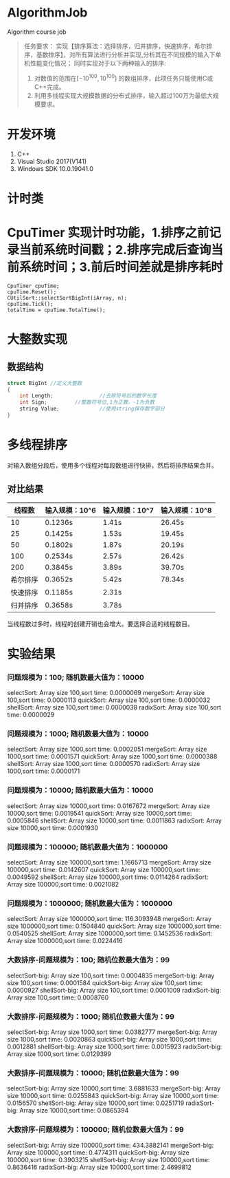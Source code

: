 # AlgorithmJob
Algorithm course job
> 任务要求：
  实现【排序算法：选择排序，归并排序，快速排序，希尔排序，基数排序】，对所有算法进行分析并实现,分析其在不同规模的输入下单机性能变化情况；
  同时实现对于以下两种输入的排序:
> 1. 对数值的范围在$[-10^{100},10^{100}]$ 的数组排序，此项任务只能使用C或C++完成。
> 2. 利用多线程实现大规模数据的分布式排序，输入超过100万为最低大规模要求。


# 开发环境
1. C++
2. Visual Studio 2017(V141)
3. Windows SDK 10.0.19041.0

# 计时类
# CpuTimer 实现计时功能，1.排序之前记录当前系统时间戳；2.排序完成后查询当前系统时间；3.前后时间差就是排序耗时
	CpuTimer cpuTime;
	cpuTime.Reset();
	CUtilSort::selectSortBigInt(iArray, n);
	cpuTime.Tick();
	totalTime = cpuTime.TotalTime();

# 大整数实现
## 数据结构

```C++
struct BigInt //定义大整数
{
	int Length;               //去除符号后的数字长度
	int Sign;		  //整数符号位,1为正数，-1为负数
	string Value;             //使用string保存数字部分
}
```

# 多线程排序
对输入数组分段后，使用多个线程对每段数组进行快排，然后将排序结果合并。
## 对比结果

| 线程数 | 输入规模：10^6 | 输入规模：10^7 | 输入规模：10^8 |
| --- | --- | --- | --- |
| 10 | 0.1236s | 1.41s | 26.45s |
| 25 | 0.1425s | 1.53s | 19.45s |
| 50 | 0.1802s | 1.87s | 20.19s |
| 100 | 0.2534s | 2.57s | 26.42s |
| 200 | 0.3845s | 3.89s | 39.70s |
| 希尔排序 | 0.3652s | 5.42s | 78.34s |
| 快速排序 | 0.1185s | 2.31s |  |
| 归并排序 | 0.3658s | 3.78s |  |

当线程数过多时，线程的创建开销也会增大。要选择合适的线程数目。

# 实验结果
### 问题规模为：100; 随机数最大值为：10000
selectSort: Array size 100,sort time: 0.0000069
mergeSort:  Array size 100,sort time: 0.0000113
quickSort:  Array size 100,sort time: 0.0000032
shellSort:  Array size 100,sort time: 0.0000038
radixSort:  Array size 100,sort time: 0.0000029

### 问题规模为：1000; 随机数最大值为：10000
selectSort: Array size 1000,sort time: 0.0002051
mergeSort:  Array size 1000,sort time: 0.0001571
quickSort:  Array size 1000,sort time: 0.0000388
shellSort:  Array size 1000,sort time: 0.0000570
radixSort:  Array size 1000,sort time: 0.0000171

### 问题规模为：10000; 随机数最大值为：10000
selectSort: Array size 10000,sort time: 0.0167672
mergeSort:  Array size 10000,sort time: 0.0019541
quickSort:  Array size 10000,sort time: 0.0005846
shellSort:  Array size 10000,sort time: 0.0011863
radixSort:  Array size 10000,sort time: 0.0001930

### 问题规模为：100000; 随机数最大值为：1000000
selectSort: Array size 100000,sort time: 1.1665713
mergeSort:  Array size 100000,sort time: 0.0142607
quickSort:  Array size 100000,sort time: 0.0049592
shellSort:  Array size 100000,sort time: 0.0114264
radixSort:  Array size 100000,sort time: 0.0021082

### 问题规模为：1000000; 随机数最大值为：1000000
selectSort: Array size 1000000,sort time: 116.3093948
mergeSort:  Array size 1000000,sort time: 0.1504840
quickSort:  Array size 1000000,sort time: 0.0540525
shellSort:  Array size 1000000,sort time: 0.1452536
radixSort:  Array size 1000000,sort time: 0.0224416


### 大数排序-问题规模为：100; 随机位数最大值为：99
selectSort-big: Array size 100,sort time: 0.0004835
mergeSort-big:  Array size 100,sort time: 0.0001584
quickSort-big:  Array size 100,sort time: 0.0000927
shellSort-big:  Array size 100,sort time: 0.0001009
radixSort-big:  Array size 100,sort time: 0.0008760


### 大数排序-问题规模为：1000; 随机位数最大值为：99
selectSort-big: Array size 1000,sort time: 0.0382777
mergeSort-big:  Array size 1000,sort time: 0.0020863
quickSort-big:  Array size 1000,sort time: 0.0012881
shellSort-big:  Array size 1000,sort time: 0.0015923
radixSort-big:  Array size 1000,sort time: 0.0129399

### 大数排序-问题规模为：10000; 随机位数最大值为：99
selectSort-big: Array size 10000,sort time: 3.6881633
mergeSort-big:  Array size 10000,sort time: 0.0255843
quickSort-big:  Array size 10000,sort time: 0.0156570
shellSort-big:  Array size 10000,sort time: 0.0251719
radixSort-big:  Array size 10000,sort time: 0.0865394


### 大数排序-问题规模为：100000; 随机位数最大值为：99
selectSort-big: Array size 100000,sort time: 434.3882141
mergeSort-big:  Array size 100000,sort time: 0.4774311
quickSort-big:  Array size 100000,sort time: 0.3903215
shellSort-big:  Array size 100000,sort time: 0.8636416
radixSort-big:  Array size 100000,sort time: 2.4699812

